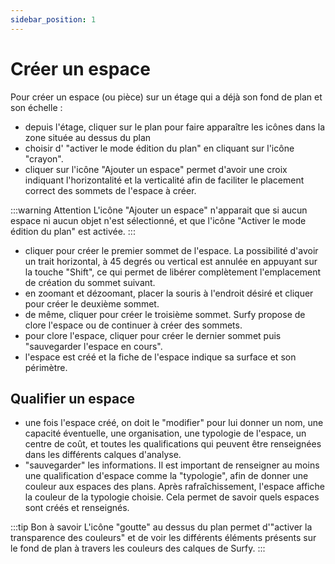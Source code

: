 ```yaml
---
sidebar_position: 1
---
```



# Créer un espace


<Youtube code="9A0XQaxj6hA"/>

Pour créer un espace (ou pièce) sur un étage qui a déjà son fond de plan et son échelle :

-   depuis l'étage, cliquer sur le plan pour faire apparaître les icônes dans la zone située au dessus du plan
-   choisir d' "activer le mode édition du plan" en cliquant sur l'icône "crayon".
-   cliquer sur l'icône "Ajouter un espace" permet d'avoir une croix indiquant l'horizontalité et la verticalité afin de faciliter le placement correct des sommets de l'espace à créer.

:::warning Attention
L'icône "Ajouter un espace" n'apparait que si aucun espace ni aucun objet n'est sélectionné, et que l'icône "Activer le mode édition du plan" est activée.
:::


-   cliquer pour créer le premier sommet de l'espace. La possibilité d'avoir un trait horizontal, à 45 degrés ou vertical est annulée en appuyant sur la touche "Shift", ce qui permet de libérer complètement l'emplacement de création du sommet suivant.
-   en zoomant et dézoomant, placer la souris à l'endroit désiré et cliquer pour créer le deuxième sommet.
-   de même, cliquer pour créer le troisième sommet. Surfy propose de clore l'espace ou de continuer à créer des sommets.
-   pour clore l'espace, cliquer pour créer le dernier sommet puis "sauvegarder l'espace en cours".
-   l'espace est créé et la fiche de l'espace indique sa surface et son périmètre.

## Qualifier un espace

-   une fois l'espace créé, on doit le "modifier" pour lui donner un nom, une capacité éventuelle, une organisation, une typologie de l'espace, un centre de coût, et toutes les qualifications qui peuvent être renseignées dans les différents calques d'analyse.
-   "sauvegarder" les informations. 
Il est important de renseigner au moins une qualification d'espace comme la "typologie", afin de donner une couleur aux espaces des plans. 
Après rafraîchissement, l'espace affiche la couleur de la typologie choisie. Cela permet de savoir quels espaces sont créés et  renseignés.

:::tip Bon à savoir
L'icône "goutte" au dessus du plan permet d'"activer la transparence des couleurs" et de voir les différents éléments présents sur le fond de plan à travers les couleurs des calques de Surfy.
:::

